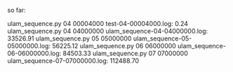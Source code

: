 so far:

ulam_sequence.py 04 00004000 test-04-00004000.log:       0.24
ulam_sequence.py 04 04000000 ulam_sequence-04-04000000.log:   33526.91
ulam_sequence.py 05 05000000 ulam_sequence-05-05000000.log:   56225.12
ulam_sequence.py 06 06000000 ulam_sequence-06-06000000.log:   84503.33
ulam_sequence.py 07 07000000 ulam_sequence-07-07000000.log:  112488.70
